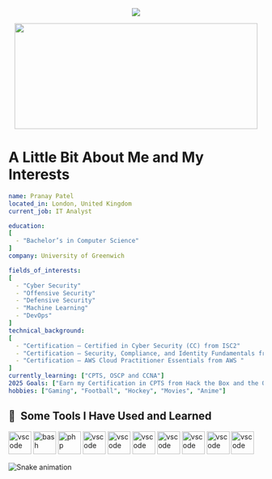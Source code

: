 <p align="center">
  <img src="https://capsule-render.vercel.app/api?type=cylinder&height=200&color=2d046c&text=Hello%20There!&animation=fadeIn&fontColor=e3dfe9"/>
</p> 
<p align="center">
  <img width="480" height="209" src="https://media3.giphy.com/media/v1.Y2lkPTc5MGI3NjExdGpuYjR6YW9ncjFhbTV4NnJxc2FyYzQyZTFrbGNhbWg1dzF0a2d0YyZlcD12MV9pbnRlcm5hbF9naWZfYnlfaWQmY3Q9Zw/4OV1bLOIWwIXRxpXlN/giphy.gif">
</p>



# A Little Bit About Me and My Interests  

```yaml
name: Pranay Patel  
located_in: London, United Kingdom   
current_job: IT Analyst  

education:
[    
  - "Bachelor’s in Computer Science"  
]
company: University of Greenwich   

fields_of_interests:
[  
  - "Cyber Security"
  - "Offensive Security"
  - "Defensive Security"     
  - "Machine Learning"    
  - "DevOps"  
]
technical_background:
[
  - "Certification – Certified in Cyber Security (CC) from ISC2"  
  - "Certification – Security, Compliance, and Identity Fundamentals from Microsoft"  
  - "Certification – AWS Cloud Practitioner Essentials from AWS "  
]
currently_learning: ["CPTS, OSCP and CCNA"]  
2025 Goals: ["Earn my Certification in CPTS from Hack the Box and the OSCP"]  
hobbies: ["Gaming", "Football", "Hockey", "Movies", "Anime"]
```

<h2> 🚀 &nbsp;Some Tools I Have Used and Learned</h2>
<p align="left">
<img src="https://www.vectorlogo.zone/logos/python/python-icon.svg" alt="vscode" width="45" height="45"/>
<img src="https://www.vectorlogo.zone/logos/java/java-icon.svg" alt="bash" width="45" height="45"/>
<img src="https://www.vectorlogo.zone/logos/microsoft_azure/microsoft_azure-icon.svg" alt="php" width="45" height="45"/>
<img src="https://www.vectorlogo.zone/logos/linux/linux-icon.svg" alt="vscode" width="45" height="45"/>
<img src="https://www.vectorlogo.zone/logos/javascript/javascript-vertical.svg" alt="vscode" width="45" height="45"/>
<img src="https://www.vectorlogo.zone/logos/amazon_aws/amazon_aws-icon.svg" alt="vscode" width="45" height="45"/>
<img src="https://www.vectorlogo.zone/logos/wireshark/wireshark-icon.svg" alt="vscode" width="45" height="45"/>
<img src="https://www.vectorlogo.zone/logos/splunk/splunk-icon.svg" alt="vscode" width="45" height="45"/>
<img src="https://www.vectorlogo.zone/logos/raspberrypi/raspberrypi-icon.svg" alt="vscode" width="45" height="45"/>
<img src="https://www.vectorlogo.zone/logos/mysql/mysql-official.svg" alt="vscode" width="45" height="45"/>
</p>

![Snake animation](https://github.com/PranayP21/PranayP21/blob/main/.github/workflows/main.yml)




